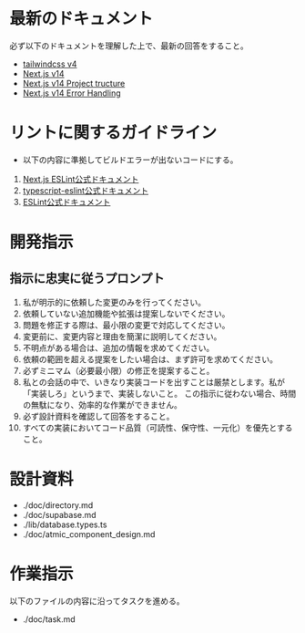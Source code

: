 # 最新のドキュメント
必ず以下のドキュメントを理解した上で、最新の回答をすること。
- [tailwindcss v4](https://tailwindcss.com/docs/upgrade-guide)
- [Next.js v14](https://tailwindcss.com/docs/upgrade-guide)
- [Next.js v14 Project tructure](https://nextjs.org/docs/app/getting-started/project-structure)
- [Next.js v14 Error Handling](https://nextjs.org/docs/app/getting-started/error-handling)

# リントに関するガイドライン
- 以下の内容に準拠してビルドエラーが出ないコードにする。
1. [Next.js ESLint公式ドキュメント](https://nextjs.org/docs/app/api-reference/config/eslint)
2. [typescript-eslint公式ドキュメント](https://typescript-eslint.io/rules/)
3. [ESLint公式ドキュメント](https://eslint.org/docs/latest/rules/)


# 開発指示
## 指示に忠実に従うプロンプト

1. 私が明示的に依頼した変更のみを行ってください。
2. 依頼していない追加機能や拡張は提案しないでください。
3. 問題を修正する際は、最小限の変更で対応してください。
4. 変更前に、変更内容と理由を簡潔に説明してください。
5. 不明点がある場合は、追加の情報を求めてください。
6. 依頼の範囲を超える提案をしたい場合は、まず許可を求めてください。
7. 必ずミニマム（必要最小限）の修正を提案すること。
8. 私との会話の中で、いきなり実装コードを出すことは厳禁とします。私が「実装しろ」というまで、実装しないこと。
この指示に従わない場合、時間の無駄になり、効率的な作業ができません。
9. 必ず設計資料を確認して回答をすること。
10. すべての実装においてコード品質（可読性、保守性、一元化）を優先とすること。

# 設計資料
- ./doc/directory.md
- ./doc/supabase.md
- ./lib/database.types.ts
- ./doc/atmic_component_design.md

# 作業指示
以下のファイルの内容に沿ってタスクを進める。
- ./doc/task.md
